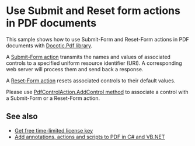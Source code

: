 # Use Submit and Reset form actions in PDF documents
This sample shows how to use Submit-Form and Reset-Form actions in PDF documents with [Docotic.Pdf library](https://bitmiracle.com/pdf-library/).

A [Submit-Form action](https://api.docotic.com/pdfsubmitformaction) transmits the names and values of associated controls to a specified uniform resource identifier (URI). A corresponding web server will process them and send back a response.

A [Reset-Form action](https://api.docotic.com/pdfresetformaction) resets associated controls to their default values.

Please use [PdfControlAction.AddControl method](https://api.docotic.com/pdfcontrolaction-addcontrol) to associate a control with a Submit-Form or a Reset-Form action.

## See also
* [Get free time-limited license key](https://bitmiracle.com/pdf-library/download)
* [Add annotations, actions and scripts to PDF in C# and VB.NET](https://bitmiracle.com/pdf-library/annotations-and-actions)